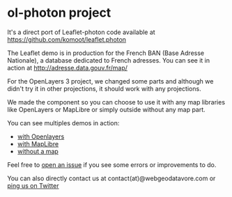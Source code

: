 # **ol-photon** project

It's a direct port of Leaflet-photon code available at https://github.com/komoot/leaflet.photon

The Leaflet demo is in production for the French BAN (Base Adresse Nationale), a database dedicated to French adresses.
You can see it in action at http://adresse.data.gouv.fr/map/

For the OpenLayers 3 project, we changed some parts and although we didn't try it in other projections, it should work with any projections.

We made the component so you can choose to use it with any map libraries like OpenLayers or MapLibre or simply outside without any map part.

You can see multiples demos in action:

- [with Openlayers](https://raw.githack.com/webgeodatavore/photon-geocoder-autocomplete/master/demo/index-ol.html)
- [with MapLibre](https://raw.githack.com/webgeodatavore/photon-geocoder-autocomplete/master/demo/index-maplibre.html)
- [without a map](https://raw.githack.com/webgeodatavore/photon-geocoder-autocomplete/master/demo/index-no-map.html)

Feel free to [open an issue](https://github.com/webgeodatavore/photon-geocoder-autocomplete/issues) if you see some errors or improvements to do.

You can also directly contact us at contact(at)@webgeodatavore.com or [ping us on Twitter](http://twitter.com/thomasg77)
